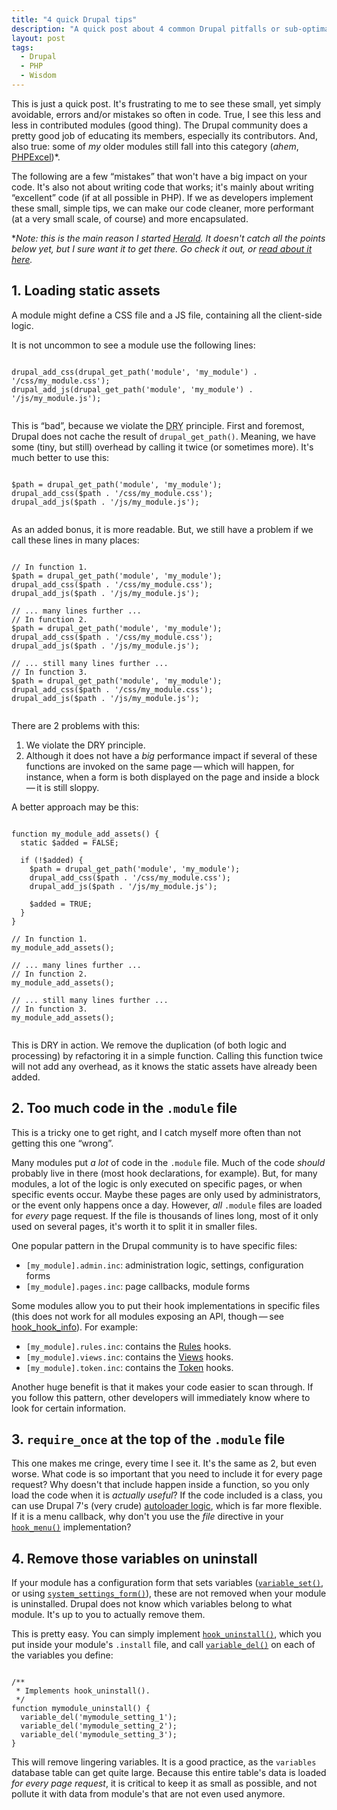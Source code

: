 ```yaml
---
title: "4 quick Drupal tips"
description: "A quick post about 4 common Drupal pitfalls or sub-optimal design decisions we can avoid."
layout: post
tags:
  - Drupal
  - PHP
  - Wisdom
---
```


This is just a quick post. It's frustrating to me to see these small, yet simply avoidable, errors and/or mistakes so often in code. True, I see this less and less in contributed modules (good thing). The Drupal community does a pretty good job of educating its members, especially its contributors. And, also true: some of *my* older modules still fall into this category (*ahem*, [PHPExcel]())\*.

The following are a few &ldquo;mistakes&rdquo; that won't have a big impact on your code. It's also not about writing code that works; it's mainly about writing &ldquo;excellent&rdquo; code (if at all possible in PHP). If we as developers implement these small, simple tips, we can make our code cleaner, more performant (at a very small scale, of course) and more encapsulated.

\**Note: this is the main reason I started [Herald](). It doesn't catch all the points below yet, but I sure want it to get there. Go check it out, or [read about it here]().*

## 1. Loading static assets

A module might define a CSS file and a JS file, containing all the client-side logic.

It is not uncommon to see a module use the following lines:

<pre><code class="language-php">
drupal_add_css(drupal_get_path('module', 'my_module') . '/css/my_module.css');
drupal_add_js(drupal_get_path('module', 'my_module') . '/js/my_module.js');

</code></pre>

This is &ldquo;bad&rdquo;, because we violate the <abbr title="Don't Repeat Yourself">DRY</abbr> principle. First and foremost, Drupal does not cache the result of `drupal_get_path()`. Meaning, we have some (tiny, but still) overhead by calling it twice (or sometimes more). It's much better to use this:

<pre><code class="language-php">
$path = drupal_get_path('module', 'my_module');
drupal_add_css($path . '/css/my_module.css');
drupal_add_js($path . '/js/my_module.js');

</code></pre>

As an added bonus, it is more readable. But, we still have a problem if we call these lines in many places:

<pre><code class="language-php">
// In function 1.
$path = drupal_get_path('module', 'my_module');
drupal_add_css($path . '/css/my_module.css');
drupal_add_js($path . '/js/my_module.js');

// ... many lines further ...
// In function 2.
$path = drupal_get_path('module', 'my_module');
drupal_add_css($path . '/css/my_module.css');
drupal_add_js($path . '/js/my_module.js');

// ... still many lines further ...
// In function 3.
$path = drupal_get_path('module', 'my_module');
drupal_add_css($path . '/css/my_module.css');
drupal_add_js($path . '/js/my_module.js');

</code></pre>

There are 2 problems with this:

1. We violate the DRY principle.
2. Although it does not have a *big* performance impact if several of these functions are invoked on the same page&thinsp;&mdash;&thinsp;which will happen, for instance, when a form is both displayed on the page and inside a block&thinsp;&mdash;&thinsp;it is still sloppy.

A better approach may be this:

<pre><code class="language-php">
function my_module_add_assets() {
  static $added = FALSE;

  if (!$added) {
    $path = drupal_get_path('module', 'my_module');
    drupal_add_css($path . '/css/my_module.css');
    drupal_add_js($path . '/js/my_module.js');

    $added = TRUE;
  }
}

// In function 1.
my_module_add_assets();

// ... many lines further ...
// In function 2.
my_module_add_assets();

// ... still many lines further ...
// In function 3.
my_module_add_assets();

</code></pre>

This is DRY in action. We remove the duplication (of both logic and processing) by refactoring it in a simple function. Calling this function twice will not add any overhead, as it knows the static assets have already been added.

## 2. Too much code in the `.module` file

This is a tricky one to get right, and I catch myself more often than not getting this one &ldquo;wrong&rdquo;.

Many modules put *a lot* of code in the `.module` file. Much of the code *should* probably live in there (most hook declarations, for example). But, for many modules, a lot of the logic is only executed on specific pages, or when specific events occur. Maybe these pages are only used by administrators, or the event only happens once a day. However, *all* `.module` files are loaded for *every* page request. If the file is thousands of lines long, most of it only used on several pages, it's worth it to split it in smaller files.

One popular pattern in the Drupal community is to have specific files:

* `[my_module].admin.inc`: administration logic, settings, configuration forms
* `[my_module].pages.inc`: page callbacks, module forms

Some modules allow you to put their hook implementations in specific files (this does not work for all modules exposing an API, though&thinsp;&mdash;&thinsp;see [hook_hook_info](https://api.drupal.org/api/drupal/modules%21system%21system.api.php/function/hook_hook_info/7)). For example:

* `[my_module].rules.inc`: contains the [Rules](https://www.drupal.org/project/rules) hooks.
* `[my_module].views.inc`: contains the [Views](https://www.drupal.org/project/views) hooks.
* `[my_module].token.inc`: contains the [Token](https://www.drupal.org/project/token) hooks.

Another huge benefit is that it makes your code easier to scan through. If you follow this pattern, other developers will immediately know where to look for certain information.

## 3. `require_once` at the top of the `.module` file

This one makes me cringe, every time I see it. It's the same as 2, but even worse. What code is so important that you need to include it for every page request? Why doesn't that include happen inside a function, so you only load the code when it is *actually useful*? If the code included is a class, you can use Drupal 7's (very crude) [autoloader logic](), which is far more flexible. If it is a menu callback, why don't you use the *file* directive in your [`hook_menu()`]() implementation? 

## 4. Remove those variables on uninstall

If your module has a configuration form that sets variables ([`variable_set()`](), or using [`system_settings_form()`]()), these are not removed when your module is uninstalled. Drupal does not know which variables belong to what module. It's up to you to actually remove them.

This is pretty easy. You can simply implement [`hook_uninstall()`](), which you put inside your module's `.install` file, and call [`variable_del()`]() on each of the variables you define:

<pre><code class="language-php">
/**
 * Implements hook_uninstall().
 */
function mymodule_uninstall() {
  variable_del('mymodule_setting_1');
  variable_del('mymodule_setting_2');
  variable_del('mymodule_setting_3');
}
</code></pre>

This will remove lingering variables. It is a good practice, as the `variables` database table can get quite large. Because this entire table's data is loaded *for every page request*, it is critical to keep it as small as possible, and not pollute it with data from module's that are not even used anymore.





